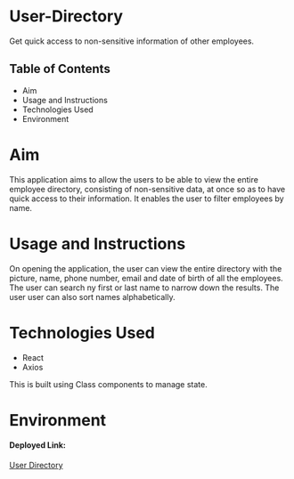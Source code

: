 # User-Directory
Get quick access to non-sensitive information of other employees.

## Table of Contents

- Aim
- Usage and Instructions
- Technologies Used
- Environment

# Aim
This application aims to allow the users to be able to view the entire employee directory, consisting of non-sensitive data, at once so as to have quick access to their information. It enables the user to filter employees by name.

# Usage and Instructions
On opening the application, the user can view the entire directory with the picture, name, phone number, email and date of birth of all the employees. The user can search ny first or last name to narrow down the results. The user user can also sort names alphabetically. 

# Technologies Used
- React
- Axios

This is built using Class components to manage state.

# Environment
#### Deployed Link:

[User Directory]()
